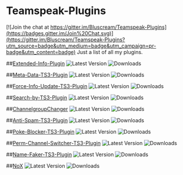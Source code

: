 # Teamspeak-Plugins

[![Join the chat at https://gitter.im/Bluscream/Teamspeak-Plugins](https://badges.gitter.im/Join%20Chat.svg)](https://gitter.im/Bluscream/Teamspeak-Plugins?utm_source=badge&utm_medium=badge&utm_campaign=pr-badge&utm_content=badge)
Just a list of all my plugins.


##[Extended-Info-Plugin](https://github.com/Bluscream/Extended-Info-Plugin)
![Latest Version](https://img.shields.io/github/release/Bluscream/Extended-Info-Plugin.svg) ![Downloads](https://img.shields.io/github/downloads/Bluscream/Extended-Info-Plugin/total.svg)

##[Meta-Data-TS3-Plugin](https://github.com/Bluscream/Meta-Data-TS3-Plugin)
![Latest Version](https://img.shields.io/github/release/Bluscream/Meta-Data-TS3-Plugin.svg) ![Downloads](https://img.shields.io/github/downloads/Bluscream/Meta-Data-TS3-Plugin/total.svg)

##[Force-Info-Update-TS3-Plugin](https://github.com/Bluscream/Force-Info-Update-TS3-Plugin)
![Latest Version](https://img.shields.io/github/release/Bluscream/Force-Info-Update-TS3-Plugin.svg) ![Downloads](https://img.shields.io/github/downloads/Bluscream/Force-Info-Update-TS3-Plugin/total.svg)


##[Search-by-TS3-Plugin](https://github.com/Bluscream/Search-by-TS3-Plugin)
![Latest Version](https://img.shields.io/github/release/Bluscream/Search-by-TS3-Plugin.svg) ![Downloads](https://img.shields.io/github/downloads/Bluscream/Search-by-TS3-Plugin/total.svg)

##[ChannelgroupChanger](https://github.com/Bluscream/ChannelgroupChanger)
![Latest Version](https://img.shields.io/github/release/Bluscream/ChannelgroupChanger.svg) ![Downloads](https://img.shields.io/github/downloads/Bluscream/ChannelgroupChanger/total.svg)

##[Anti-Spam-TS3-Plugin](https://github.com/Bluscream/Anti-Spam-TS3-Plugin)
![Latest Version](https://img.shields.io/github/release/Bluscream/Anti-Spam-TS3-Plugin.svg) ![Downloads](https://img.shields.io/github/downloads/Bluscream/Anti-Spam-TS3-Plugin/total.svg)

##[Poke-Blocker-TS3-Plugin](https://github.com/Bluscream/Poke-Blocker-TS3-Plugin)
![Latest Version](https://img.shields.io/github/release/Bluscream/Poke-Blocker-TS3-Plugin.svg) ![Downloads](https://img.shields.io/github/downloads/Bluscream/Poke-Blocker-TS3-Plugin/total.svg)


##[Perm-Channel-Switcher-TS3-Plugin](https://github.com/Bluscream/Perm-Channel-Switcher-TS3-Plugin)
![Latest Version](https://img.shields.io/github/release/Bluscream/Perm-Channel-Switcher-TS3-Plugin.svg) ![Downloads](https://img.shields.io/github/downloads/Bluscream/Perm-Channel-Switcher-TS3-Plugin/total.svg)

##[Name-Faker-TS3-Plugin](https://github.com/Bluscream/Name-Faker-TS3-Plugin)
![Latest Version](https://img.shields.io/github/release/Bluscream/Name-Faker-TS3-Plugin.svg) ![Downloads](https://img.shields.io/github/downloads/Bluscream/Name-Faker-TS3-Plugin/total.svg)

##[NoX](https://github.com/Bluscream/NoX)
![Latest Version](https://img.shields.io/github/release/Bluscream/NoX.svg) ![Downloads](https://img.shields.io/github/downloads/Bluscream/NoX/total.svg)
